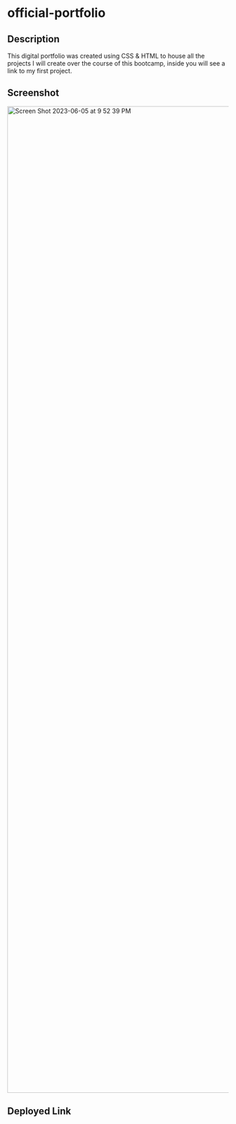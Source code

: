 # official-portfolio

## Description
This digital portfolio was created using CSS & HTML to house all the projects I will create over the course of this bootcamp, inside you will see a link to my first project.

## Screenshot
<img width="2240" alt="Screen Shot 2023-06-05 at 9 52 39 PM" src="https://github.com/Anthonycodinach/official-portfolio/assets/112427299/2eccff8e-7fe7-434e-aaf2-36ff75c44633">

## Deployed Link
